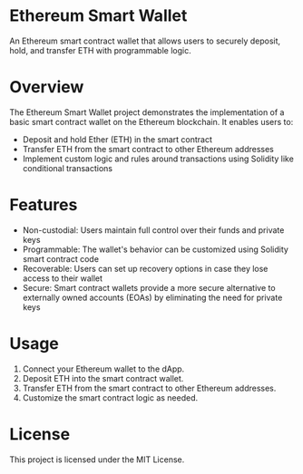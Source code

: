 # Ethereum Smart Wallet
An Ethereum smart contract wallet that allows users to securely deposit, hold, and transfer ETH with programmable logic.

# Overview
The Ethereum Smart Wallet project demonstrates the implementation of a basic smart contract wallet on the Ethereum blockchain. It enables users to:
  * Deposit and hold Ether (ETH) in the smart contract
  * Transfer ETH from the smart contract to other Ethereum addresses
  * Implement custom logic and rules around transactions using Solidity like conditional transactions

# Features
  * Non-custodial: Users maintain full control over their funds and private keys
  * Programmable: The wallet's behavior can be customized using Solidity smart contract code
  * Recoverable: Users can set up recovery options in case they lose access to their wallet
  * Secure: Smart contract wallets provide a more secure alternative to externally owned accounts (EOAs) by eliminating the need for private keys

# Usage
  1) Connect your Ethereum wallet to the dApp.
  2) Deposit ETH into the smart contract wallet.
  3) Transfer ETH from the smart contract to other Ethereum addresses.
  4) Customize the smart contract logic as needed.

# License
This project is licensed under the MIT License.
